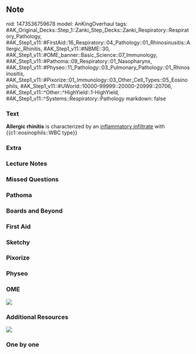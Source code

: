 ## Note
nid: 1473536759678
model: AnKingOverhaul
tags: #AK_Original_Decks::Step_1::Zanki_Step_Decks::Zanki_Respiratory::Respiratory_Pathology, #AK_Step1_v11::#FirstAid::16_Respiratory::04_Pathology::01_Rhinosinusitis::Allergic_Rhinitis, #AK_Step1_v11::#NBME::30, #AK_Step1_v11::#OME_banner::Basic_Science::07_Immunology, #AK_Step1_v11::#Pathoma::09_Respiratory::01_Nasopharynx, #AK_Step1_v11::#Physeo::11_Pathology::03_Pulmonary_Pathology::01_Rhinosinusitis, #AK_Step1_v11::#Pixorize::01_Immunology::03_Other_Cell_Types::05_Eosinophils, #AK_Step1_v11::#UWorld::10000-99999::20000-20999::20706, #AK_Step1_v11::^Other::^HighYield::1-HighYield, #AK_Step1_v11::^Systems::Respiratory::Pathology
markdown: false

### Text
<div>
  <b>Allergic rhinitis</b> is characterized by an <u>inflammatory
  infiltrate</u> with {{c1::eosinophils::WBC type}}
</div>

### Extra


### Lecture Notes


### Missed Questions


### Pathoma


### Boards and Beyond


### First Aid


### Sketchy


### Pixorize


### Physeo


### OME
<div class="ome-widget">
  <a href=
  "https://onlinemeded.org/spa/immunology?ref=anki"><img src=
  "_OME_AnkiFlashcards_Topic_2.png"></a>
</div>

### Additional Resources
<img src="3A66FBD7-DD0F-440B-AE1E-44771CF24F2E.jpg">

### One by one

